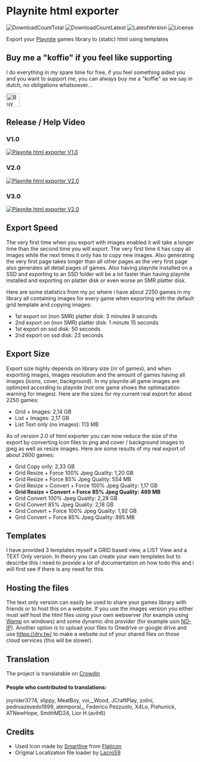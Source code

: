 # Playnite html exporter 
![DownloadCountTotal](https://img.shields.io/github/downloads/joyrider3774/Playnite_html_exporter/total?label=total%20downloads&style=plastic) ![DownloadCountLatest](https://img.shields.io/github/downloads/joyrider3774/Playnite_html_exporter/latest/total?style=plastic) ![LatestVersion](https://img.shields.io/github/v/tag/joyrider3774/Playnite_html_exporter?label=Latest%20version&style=plastic) ![License](https://img.shields.io/github/license/joyrider3774/Playnite_html_exporter?style=plastic)

Export your [Playnite](https://www.playnite.link/) games library to (static) html using templates

## Buy me a "koffie" if you feel like supporting 
I do everything in my spare time for free, if you feel something aided you and you want to support me, you can always buy me a "koffie" as we say in dutch, no obligations whatsoever...

<a href='https://ko-fi.com/Q5Q3BKI5S' target='_blank'><img height='36' style='border:0px;height:36px;' src='https://cdn.ko-fi.com/cdn/kofi2.png?v=3' border='0' alt='Buy Me a Coffee at ko-fi.com' /></a>

## Release / Help Video

### V1.0
[![Playnite html exporter V1.0](http://img.youtube.com/vi/KR2R6ZWxbgM/0.jpg)](https://youtu.be/KR2R6ZWxbgM "Playnite html exporter V1.0")

### V2.0
[![Playnite html exporter V2.0](http://img.youtube.com/vi/6WqE6oj33Fo/0.jpg)](https://youtu.be/6WqE6oj33Fo "Playnite html exporter V2.0")

### V3.0
[![Playnite html exporter V2.0](http://img.youtube.com/vi/xdtpItr2iC4/0.jpg)](https://youtu.be/xdtpItr2iC4 "Playnite html exporter V3.0")

## Export Speed
The very first time when you export with images enabled it will take a longer time than the second time you will export. The very first time it has copy all images while the next times it only has to copy new images. Also generating the very first page takes longer than all other pages as the very first page also generates all detail pages of games. Also having playnite installed on a SSD and exporting to an SSD folder will be a lot faster than having playnite installed and exporting on platter disk or even worse an SMR platter disk. 

Here are some statistics from my pc where i have about 2250 games in my library all containing images for every game when exporting with the default grid template and copying images:
* 1st export on (non SMR) platter disk: 3 minutes 9 seconds
* 2nd export on (non SMR) platter disk: 1 minute 15 seconds
* 1st export on ssd disk: 50 seconds
* 2nd export on ssd disk: 23 seconds

## Export Size
Export size highly depends on library size (nr of games), and when exporting images, images resolution and the amount of games having all images (icons, cover, background). In my playnite all game images are optimzed according to playnite (not one game shows the optimazation warning for images). Here are the sizes for my current real export for about 2250 games:
* Grid + Images: 2,14 GB
* List + Images: 2,17 GB
* List Text only (no images): 113 MB

As of version 2.0 of html exporter you can now reduce the size of the export by converting icon files to png and cover / background images to jpeg as well as resize images. Here are some results of my real export of about 2600 games:

* Grid Copy only: 2,33 GB 
* Grid Resize + Force 100% Jpeg Quality: 1,20 GB
* Grid Resize + Force 85% Jpeg Quality: 554 MB
* Grid Resize + Convert + Force 100% Jpeg Quality: 1,17 GB
* **Grid Resize + Convert + Force 85% Jpeg Quality: 469 MB**
* Grid Convert 100% Jpeg Quality: 2,28 GB
* Grid Convert 85% Jpeg Quality: 2,18 GB
* Grid Convert + Force 100% Jpeg Quality: 1,92 GB
* Grid Convert + Force 85% Jpeg Quality: 895 MB

## Templates
I have provided 3 templates myself a GRID based view, a LIST View and a TEXT Only version. In theory you can create your own templates but to describe this i need to provide a lot of documentation on how todo this and i will first see if there is any need for this.

## Hosting the files
The text only version can easily be used to share your games library with friends or to host this on a website. If you use the images version you either must self host the html files using your own webserver (for example using [Wamp](https://www.wampserver.com/en/) on windows) and some dynamic dns provider (for example usin [NO-IP](https://www.noip.com/)). Another option is to upload your files to Onedrive or google drive and use https://drv.tw/ to make a website out of your shared files on those cloud services (this will be slower).

## Translation
The project is translatable on [Crowdin](https://crowdin.com/project/playnite-game-speak)

#### People who contributed to translations:
joyrider3774, slippy, MeatBoy, voi__Wood, JCraftPlay, zolini, pedroazevedo1999, atemporal_, Federico Pezzuolo, X4Lo, Pishunick, ATNewHope, SmithMD24, Lior H (avih6)


## Credits
* Used Icon made by [Smartline](https://www.flaticon.com/authors/smartline) from [Flaticon](https://www.flaticon.com/)
* Original Localization file loader by [Lacro59](https://github.com/Lacro59)
